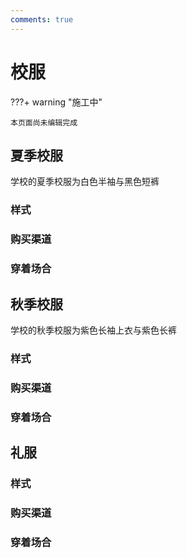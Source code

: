 ```yaml
---
comments: true
---
```


# 校服

???+ warning "施工中"

    本页面尚未编辑完成

## 夏季校服

学校的夏季校服为白色半袖与黑色短裤

### 样式

### 购买渠道

### 穿着场合

## 秋季校服

学校的秋季校服为紫色长袖上衣与紫色长裤

### 样式

### 购买渠道

### 穿着场合

## 礼服

### 样式

### 购买渠道

### 穿着场合